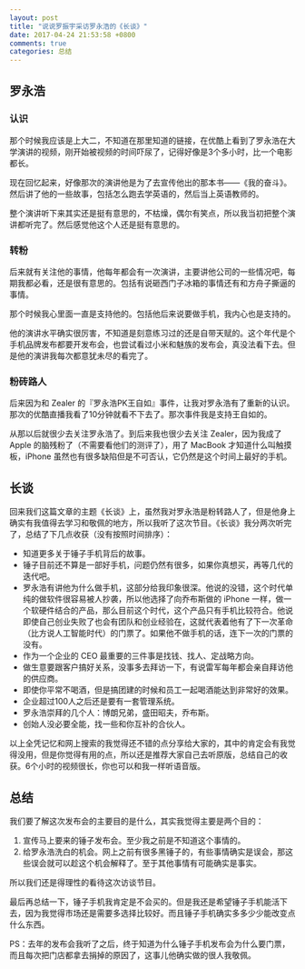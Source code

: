 ```yaml
---
layout: post
title: "说说罗振宇采访罗永浩的《长谈》"
date: 2017-04-24 21:53:58 +0800
comments: true
categories: 总结
---
```

## 罗永浩

### 认识

那个时候我应该是上大二，不知道在那里知道的链接，在优酷上看到了罗永浩在大学演讲的视频，刚开始被视频的时间吓尿了，记得好像是3个多小时，比一个电影都长。

现在回忆起来，好像那次的演讲他是为了去宣传他出的那本书——《我的奋斗》。然后讲了他的一些故事，包括怎么跑去学英语的，然后当上英语教师的。

整个演讲听下来其实还是挺有意思的，不枯燥，偶尔有笑点，所以我当初把整个演讲都听完了。然后感觉他这个人还是挺有意思的。

<!--more-->

### 转粉

后来就有关注他的事情，他每年都会有一次演讲，主要讲他公司的一些情况吧，每期我都必看，还是很有意思的。包括有说砸西门子冰箱的事情还有和方舟子撕逼的事情。

那个时候我心里面一直是支持他的。包括他后来说要做手机，我内心也是支持的。

他的演讲水平确实很厉害，不知道是刻意练习过的还是自带天赋的。这个年代是个手机品牌发布都要开发布会，也尝试看过小米和魅族的发布会，真没法看下去。但是他的演讲我每次都意犹未尽的看完了。

### 粉砖路人

后来因为和 Zealer 的『罗永浩PK王自如』事件，让我对罗永浩有了重新的认识。那次的优酷直播我看了10分钟就看不下去了。那次事件我是支持王自如的。

从那以后就很少去关注罗永浩了。到后来我也很少去关注 Zealer，因为我成了 Apple 的脑残粉了（不需要看他们的测评了），用了 MacBook  才知道什么叫触摸板，iPhone 虽然也有很多缺陷但是不可否认，它仍然是这个时间上最好的手机。

## 长谈

回来我们这篇文章的主题《长谈》上，虽然我对罗永浩是粉转路人了，但是他身上确实有我值得去学习和敬佩的地方，所以我听了这次节目。《长谈》我分两次听完了，总结了下几点收获（没有按照时间排序）：

- 知道更多关于锤子手机背后的故事。
- 锤子目前还不算是一部好手机，问题仍然有很多，如果你真想买，再等几代的迭代吧。
- 罗永浩有讲他为什么做手机，这部分给我印象很深。他说的没错，这个时代单纯的做软件很容易被人抄袭，所以他选择了向乔布斯做的 iPhone 一样，做一个软硬件结合的产品，那么目前这个时代，这个产品只有手机比较符合。他说即使自己创业失败了也会有团队和创业经验在，这就代表着他有了下一次革命（比方说人工智能时代）的门票了。如果他不做手机的话，连下一次的门票的没有。
- 作为一个企业的 CEO 最重要的三件事是找钱、找人、定战略方向。
- 做生意要跟客户搞好关系，没事多去拜访一下，有说雷军每年都会亲自拜访他的供应商。
- 即使你平常不喝酒，但是搞团建的时候和员工一起喝酒能达到非常好的效果。
- 企业超过100人之后还是要有一套管理系统。
- 罗永浩崇拜的几个人：博朗兄弟，盛田昭夫，乔布斯。
- 创始人没必要全能，找一些和你互补的合伙人。

以上全凭记忆和网上搜索的我觉得还不错的点分享给大家的，其中的肯定会有我觉得没用，但是你觉得有用的点，所以还是推荐大家自己去听原版，总结自己的收获。6个小时的视频很长，你也可以和我一样听语音版。

## 总结

我们要了解这次发布会的主要目的是什么，其实我觉得主要是两个目的：

1. 宣传马上要来的锤子发布会。至少我之前是不知道这个事情的。
2. 给罗永浩洗白的机会。网上之前有很多黑锤子的，有些事情确实是误会，那这些误会就可以趁这个机会解释了。至于其他事情有可能确实是事实。

所以我们还是得理性的看待这次访谈节目。

最后再总结一下，锤子手机我肯定是不会买的。但是我还是希望锤子手机能活下去，因为我觉得市场还是需要多选择比较好。而且锤子手机确实多多少少能改变点什么东西。

PS：去年的发布会我听了之后，终于知道为什么锤子手机发布会为什么要门票，而且每次把门店都拿去捐掉的原因了，这事儿他确实做的很人我敬佩。
